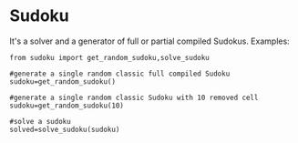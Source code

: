 # Sudoku
It's a solver and a generator of full or partial compiled Sudokus.
Examples:
```
from sudoku import get_random_sudoku,solve_sudoku

#generate a single random classic full compiled Sudoku
sudoku=get_random_sudoku()

#generate a single random classic Sudoku with 10 removed cell
sudoku=get_random_sudoku(10)

#solve a sudoku
solved=solve_sudoku(sudoku)
```

